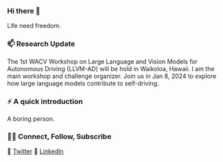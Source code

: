 ### Hi there 👋

<!--
**IrohXu/IrohXu** is a ✨ _special_ ✨ repository because its `README.md` (this file) appears on your GitHub profile.

Here are some ideas to get you started:

- 🔭 I’m currently working on ...
- 🌱 I’m currently learning ...
- 👯 I’m looking to collaborate on ...
- 🤔 I’m looking for help with ...
- 💬 Ask me about ...
- 📫 How to reach me: ...
- 😄 Pronouns: ...
- ⚡ Fun fact: ...
-->

Life need freedom. 

### 📫 Research Update    

The 1st WACV Workshop on Large Language and Vision Models for Autonomous Driving (LLVM-AD) will be hold in Waikoloa, Hawaii. I am the main workshop and challenge organizer. Join us in Jan 8, 2024 to explore how large language models contribute to self-driving.

### ⚡️ A quick introduction

A boring person.     

### 🤝🏻 Connect, Follow, Subscribe
🤔 [Twitter](https://twitter.com/IrohXu)
🤔 [LinkedIn](https://www.linkedin.com/in/irohxu)    



<!-- ### 📈 GitHub Stats -->

<!-- [![IrohXu's github stats](https://github-readme-stats.vercel.app/api?username=IrohXu&count_private=true&show_icons=true)](https://github.com/irohxu/github-readme-stats)  -->
<!-- [![Top Langs](https://github-readme-stats.vercel.app/api/top-langs/?username=IrohXu&langs_count=5)](https://github.com/irohxu/github-readme-stats) -->


